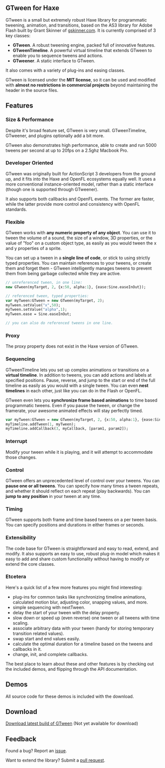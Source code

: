 ## GTween for Haxe

GTween is a small but extremely robust Haxe library for programmatic tweening, animation, and transitions, based on the AS3 library for Adobe Flash built by Grant Skinner of [gskinner.com](http://www.gskinner.com/). It is currently comprised of 3 key classes:

* **GTween**. A robust tweening engine, packed full of innovative features.
* **GTweenTimeline**. A powerful virtual timeline that extends GTween to enable you to sequence tweens and actions.
* **GTweener**. A static interface to GTween.

It also comes with a variety of plug-ins and easing classes. 

GTween is licensed under the **MIT license**, so it can be used and modified with **almost no restrictions in commercial projects** beyond maintaining the header in the source files.

## Features

### Size & Performance

Despite it's broad feature set, GTween is very small. GTweenTimeline, GTweener, and plugins optionally add a bit more.

GTween also demonstrates high performance, able to create and run 5000 tweens per second at up to 20fps on a 2.5ghz Macbook Pro.

### Developer Oriented

GTween was originally built for ActionScript 3 developers from the ground up, and it fits into the Haxe and OpenFL ecosystems equally well. It uses a more conventional instance-oriented model, rather than a static interface (though one is supported through GTweener).

It also supports both callbacks and OpenFL events. The former are faster, while the latter provide more control and consistency with OpenFL standards.

### Flexible

GTween works with **any numeric property of any object**.
You can use it to tween the volume of a sound, the size of a window, 3D properties, or the value of "foo" on a custom object type, as easily as you would tween the x and y properties of a sprite.

You can set up a tween in a **single line of code**, or stick to using strictly typed properties. You can maintain references to your tweens, or create them and forget them - GTween intelligently manages tweens to prevent them from being garbage collected while they are active.

```haxe
// unreferenced tween, in one line:
new GTween(myTarget, 2, {x:50, alpha:1}, {ease:Sine.easeInOut});

// referenced tween, typed properties:
var myTween:GTween = new GTween(myTarget, 2);
myTween.setValue("x",50);
myTween.setValue("alpha",1);
myTween.ease = Sine.easeInOut;

// you can also do referenced tweens in one line.
```

### Proxy

The proxy property does not exist in the Haxe version of GTween.

### Sequencing

GTweenTimeline lets you set up complex animations or transitions on a **virtual timeline**.
In addition to tweens, you can add actions and labels at specified positions.
Pause, reverse, and jump to the start or end of the full timeline as easily as you would with a single tween.
You can even **nest timelines** in each other, just like you can do in the Flash or OpenFL.

GTween even lets you **synchronize frame based animations** to time based programmatic tweens.
Even if you pause the tween, or change the framerate, your awesome animated effects will stay perfectly timed.

```haxe
var myTween:GTween = new GTween(myTarget, 2, {x:50, alpha:1}, {ease:Sine.easeInOut});
myTimeline.addTween(1, myTween);
myTimeline.addCallback(3, myCallback, [param1, param2]);
```

### Interrupt

Modify your tween while it is playing, and it will attempt to accommodate those changes.

### Control

GTween offers an unprecedented level of control over your tweens.
You can **pause one or all tweens**.
You can specify how many times a tween repeats, and whether it should reflect on each repeat (play backwards).
You can **jump to any position** in your tween at any time.

### Timing

GTween supports both frame and time based tweens on a per tween basis. You can specify positions and durations in either frames or seconds.

### Extensibility

The code base for GTween is straightforward and easy to read, extend, and modify. It also supports an easy to use, robust plug-in model which makes it easy to add and share custom functionality without having to modify or extend the core classes.

### Etcetera

Here's a quick list of a few more features you might find interesting:

* plug-ins for common tasks like synchronizing timeline animations, calculated motion blur, adjusting color, snapping values, and more.
* simple sequencing with nextTween.
* delay the start of your tween with the delay property.
* slow down or speed up (even reverse) one tween or all tweens with time scaling.
* associate arbitrary data with your tween (handy for storing temporary transition related values).
* swap start and end values easily.
* calculate the optimal duration for a timeline based on the tweens and callbacks in it.
* change, init, and complete callbacks.

The best place to learn about these and other features is by checking out the included demos, and flipping through the API documentation.

## Demos

All source code for these demos is included with the download.

## Download

[Download latest build of GTween](#) (Not yet available for download)

## Feedback

Found a bug? Report an [issue](https://github.com/joshtynjala/gtween-haxe/issues).

Want to extend the library? Submit a [pull request](https://github.com/joshtynjala/gtween-haxe/pulls).

